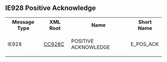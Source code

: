 ## IE928 Positive Acknowledge
<table cellspacing="0">
<tr>
<th>
   Message Type
  </th>
<th>
   XML Root
  </th>
<th>
   Name
  </th>
<th>
   Short Name
  </th>
</tr>
<tr>
<td>
<p class="s3">
    IE928
   </p>
</td>
<td>
<a href="https://github.com/hmrc/transit-movements-validator/blob/main/conf/xsd/cc928c.xsd">
    CC928C
   </a>
</td>
<td>
<p class="s3">
    POSITIVE ACKNOWLEDGE
   </p>
</td>
<td>
   E_POS_ACK
  </td>
</tr>
</table>
